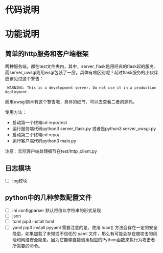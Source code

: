 # 代码说明

# 功能说明
## 简单的http服务和客户端框架
两种服务端，都在test文件夹内，其中，server_flask是用经典的flask起的服务，而server_uwsgi则用wsgi包装了一层，具体有啥区别呢？起过flask服务的小伙伴应该见过这个警告：
```
 WARNING: This is a development server. Do not use it in a production deployment.
```
而用uwsgi则木有这个警告哦，具体的细节，可以去查看二者的源码。

使用方法：
- 启动第一个终端cd repo/test
- 运行服务端代码python3 server_flask.py 或者是python3 server_uwsgi.py
- 启动第二个终端cd repo/
- 运行客户端代码python3 main.py

注意：实际客户端处理细节在test/http_client.py
 

## 日志模块
- [ ] log模块  

## python中的几种参数配置文件
- [ ] ini
    configparser 默认将值以字符串的形式呈现
- [ ] json
- [ ] toml
    pip3 install toml
- [ ] yaml
    pip3 install pyyaml
    需要注意的是，使用 load() 方法会存在一定的安全隐患，如果加载了未知或不信任的 yaml 文件，那么有可能会存在被攻击的风险和网络安全隐患，因为它能够直接调用相应的Python函数来执行为攻击者所需要的命令。